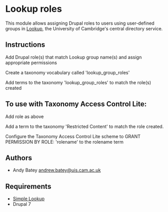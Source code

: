 Lookup roles
============

This module allows assigning Drupal roles to users using user-defined groups in [Lookup](http://lookup.cam.ac.uk/), the University of Cambridge's central directory service.

Instructions
------------

Add Drupal role(s) that match Lookup group name(s) and assign appropriate permissions

Create a taxonomy vocabulary called 'lookup_group_roles'

Add terms to the taxonomy 'lookup_group_roles' to match the role(s) created

To use with Taxonomy Access Control Lite:
-----------------------------------------

Add role as above

Add a term to the taxonomy 'Restricted Content' to match the role created.

Configure the Taxonomy Access Control Lite scheme to GRANT PERMISSION BY ROLE: 'rolename' to the rolename term

Authors
-------

* Andy Batey <andrew.batey@uis.cam.ac.uk>

Requirements
------------

* [Simple Lookup](https://gitlab.developers.cam.ac.uk/uis/webcms/drupal-modules/tree/master/simple_lookup)
* Drupal 7
